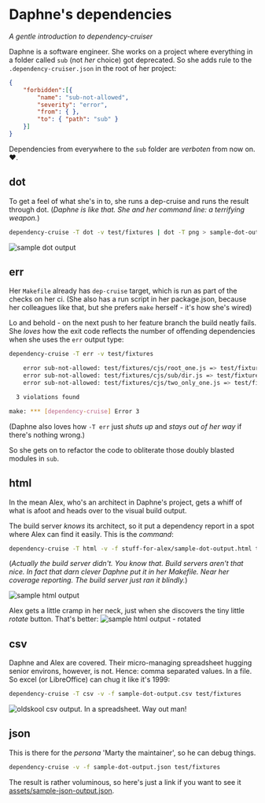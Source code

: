 # Daphne's dependencies
_A gentle introduction to dependency-cruiser_

Daphne is a software engineer. She works on a project where everything in  a
folder called `sub` (not _her_ choice) got deprecated. So she adds rule to
the `.dependency-cruiser.json` in the root of her project:

```json
{
    "forbidden":[{
        "name": "sub-not-allowed",
        "severity": "error",
        "from": { },
        "to": { "path": "sub" }
    }]
}
```
Dependencies from everywhere to the `sub` folder are _verboten_ from now on.
:heart:.

## dot
To get a feel of what she's in to, she runs a dep-cruise and runs the result
through dot. (_Daphne is like that. She and her command line: a *terrifying*
weapon._)
```sh
dependency-cruise -T dot -v test/fixtures | dot -T png > sample-dot-output.png
```
![sample dot output](https://raw.githubusercontent.com/sverweij/dependency-cruiser/master/doc/assets/sample-dot-output.png)

## err
Her `Makefile` already has `dep-cruise` target, which is run as part of the
checks on her ci. (She also has a run script in her package.json, because her
colleagues like that, but she prefers `make` herself - it's how she's wired)

Lo and behold - on the next push to her feature branch the build neatly fails.
She _loves_ how the exit code reflects the number of offending dependencies when
she uses the `err` output type:
```sh
dependency-cruise -T err -v test/fixtures

    error sub-not-allowed: test/fixtures/cjs/root_one.js => test/fixtures/cjs/sub/dir.js
    error sub-not-allowed: test/fixtures/cjs/sub/dir.js => test/fixtures/cjs/sub/depindir.js
    error sub-not-allowed: test/fixtures/cjs/two_only_one.js => test/fixtures/cjs/sub/dir.js

  3 violations found

make: *** [dependency-cruise] Error 3
```
(Daphne also loves how `-T err` just _shuts up_ and _stays out of her way_
if there's nothing wrong.)

So she gets on to refactor the code to obliterate those doubly blasted
modules in `sub`.

## html
In the mean Alex, who's an architect in Daphne's project, gets a whiff of what
is afoot and heads over to the visual build output.

The build server _knows_ its architect, so it put a dependency report in a spot
where Alex can find it easily. This is the _command_:
```sh
dependency-cruise -T html -v -f stuff-for-alex/sample-dot-output.html test/fixtures
```

(_Actually the  build server didn't. You know that. Build servers aren't that
nice. In fact that darn clever Daphne put it in her Makefile. Near her coverage
reporting. The build server just ran it blindly._)

![sample html output](https://raw.githubusercontent.com/sverweij/dependency-cruiser/master/doc/assets/sample-html-output.png)

Alex gets a little cramp in her neck, just when she discovers
the tiny little _rotate_ button. That's better:
![sample html output - rotated](https://raw.githubusercontent.com/sverweij/dependency-cruiser/master/doc/assets/sample-html-rotated-output.png)

## csv
Daphne and Alex are covered. Their micro-managing spreadsheet hugging senior
environs, however, is not. Hence: comma separated values. In a file. So excel
(or LibreOffice) can chug it like it's 1999:

```sh
dependency-cruise -T csv -v -f sample-dot-output.csv test/fixtures
```
![oldskool csv output. In a spreadsheet. Way out man!](https://raw.githubusercontent.com/sverweij/dependency-cruiser/master/doc/assets/sample-csv-output.png)

## json
This is there for the _persona_ 'Marty the maintainer', so he can debug things.
```sh
dependency-cruise -v -f sample-dot-output.json test/fixtures
```
The result is rather voluminous, so here's just a link if you want to see it
[assets/sample-json-output.json](https://raw.githubusercontent.com/sverweij/dependency-cruiser/master/doc/assets/sample-json-output.json).
